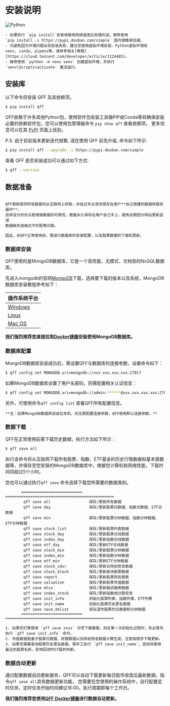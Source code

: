# 安装说明

![Python](https://img.shields.io/pypi/pyversions/qff.svg)

```{admonition} 注解
- 如果执行 `pip install`安装依赖库网络速度比较慢的话，推荐使用 
`pip install -i https://pypi.douban.com/simple` 国内镜像来加速。
- 为避免因为环境问题出现安装失败，建议您使用虚拟环境安装，Python虚拟环境有
venv, conda, pipenv等，请参考相关[教程](https://cloud.tencent.com/developer/article/2124483)。
- 推荐使用 `python -m venv venv` 创建虚拟环境，并执行 `venv\Scripts\activate` 激活运行。
```
## 安装库

以下命令将安装 QFF 及其依赖项。

```bash
$ pip install qff
```

QFF依赖于许多其他Python包，使用软件包安装工具像PIP或Conda等将确保安装必要的依赖软件包，您可以使用包管理器命令 `pip show qff` 查看依赖项，
更多信息可以在其 [PyPI](https://pypi.org/project/qff/) 页面上找到。

P.S. 由于目前版本更新迭代频繁, 请在使用 QFF 前先升级, 命令如下所示:

```bash
$ pip install qff --upgrade -i https://pypi.douban.com/simple
```

查看 QFF 是否安装成功可以通过如下方式:

```bash
$ qff --version
```

## 数据准备
```{admonition} 注解

QFF框架提供所有数据均从互联网上抓取，并经过专业清洗保存在用户**自己搭建的数据库服务器中**，
这样设计的优点是增强数据的可靠性，数据永久保存在用户自己手上，避免后期因为网站更新造成
数据缺失或格式不匹配等问题。

因此，在QFF正常使用前，需进行数据库的安装配置，以及股票数据的下载和更新。

```


### 数据库安装

QFF使用的是MongoDB数据库，它是一个高性能、无模式、文档型的NoSQL数据库。

先进入mongodb的官网[MongoDB](https://www.mongodb.com/try/download/community)下载，选择要下载的版本以及系统，MongoDB数据库安装教程参考如下：

| 操作系统平台                                                                |
| --------------------------------------------------------------------- |
| [Windows](https://www.runoob.com/mongodb/mongodb-window-install.html) |
| [Linux](https://www.runoob.com/mongodb/mongodb-linux-install.html)    |
| [Mac OS](https://www.runoob.com/mongodb/mongodb-osx-install.html)     |

**我们强烈推荐您直接拉取[Docker镜像](mongoimage)安装使用MongoDB数据库。**

### 数据库配置

MongoDB数据库安装成功后，需设置QFF与数据库的连接参数，设置命令如下：

```bash
$ qff config set MONGODB.uri=mongodb://xxx.xxx.xxx.xxx:27017
```

如果MongoDB数据库设置了用户名密码，则需配置相关认证信息：

```bash
$ qff config set MONGODB.uri=mongodb://admin:******@xxx.xxx.xxx.xxx:27017/?authSource=admin&authMechanism=SCRAM-SHA-256
```

另外，可使用命令`qff config list` 查看QFF所有配置信息。

```{important}
**注：如果MongoDB数据库安装在本机，则无需配置连接参数，QFF使用默认连接参数。**
```




### 数据下载

QFF在正常使用前需下载历史数据，执行方法如下所示：

```bash
$ qff save all
```

执行该命令将从互联网下载所有股票、指数、ETF基金的历史行情数据和基本面数据等，并保存至您安装的MongoDB数据库中，根据您计算机和网络性能，下载时间将超过5个小时。

您也可以通过执行`qff save` 命令选择下载您所需要的数据类别。

```{eval-rst} 
       ===========================  ================================================
        qff save all                 保存/更新所有数据                                   
        qff save day                 保存/更新股票日数据、指数日数据、ETF日数据                     
        qff save min                 保存/更新股票分钟数据、指数分钟数据、ETF分钟数据                  
        qff save stock_list          保存/更新股票列表数据                                 
        qff save stock_day           保存/更新股票日线数据                                 
        qff save index_day           保存/更新指数日线数据                                 
        qff save etf_day             保存/更新ETF日线数据                                
        qff save stock_min           保存/更新股票分钟数据                                 
        qff save index_min           保存/更新指数分钟数据                                 
        qff save etf_min             保存/更新ETF分钟数据                                
        qff save stock_xdxr          保存/更新日除权除息数据                                
        qff save stock_block         保存/更新板块股票数据                                 
        qff save report              保存/更新股票财务报表                                 
        qff save valuation           保存/更新股票市值数据                                 
        qff save mtss                保存/更新融资融券数据                                 
        qff save index_stock         保存/更新指数成分股信息                                
        qff save init_info           初始化股票列表、指数列表、ETF列表                          
        qff save init_name           初始化股票历史更名数据                                 
        qff save save_delist         保存退市股票的日数据和分钟数据                             
       ===========================  ================================================
```
```{note}
1. 如果您打算使用 `qff save xxxx` 分项下载数据，则在第一次初始化过程时，务必首先执行 `qff save init_info` 命令。
2. 市值数据是基于股票日数据、财报数据以及除权除息数据计算生成，注意按顺序下载更新。
3. 如果您需要查询股票历史更名数据，需手工执行 `qff save init_name`，否则将使用最近的股票名称，影响回测时ST股的判断。
```
### 数据自动更新

通过配置数据自动更新服务，QFF可以自动下载更新每日股市收盘后最新数据。指令`qff save all`具有数据更新功能，
您需要在您使用的操作系统中，自行配置定时任务，定时任务开始时间建议16:00，执行周期即每个工作日。

**我们强烈推荐您使用[QFF Docker镜像](qffimage)进行数据自动更新。**

